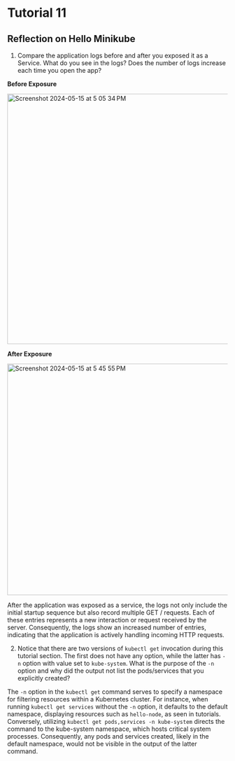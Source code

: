 # Tutorial 11

## Reflection on Hello Minikube

1. Compare the application logs before and after you exposed it as a Service. What do you see in the logs? Does the number of logs increase each time you open the app?
   
**Before Exposure**

<img width="572" alt="Screenshot 2024-05-15 at 5 05 34 PM" src="https://github.com/raisaafadilla/advprog-tutorial11/assets/134634814/a7dd7f40-93b0-4a9c-8c77-f77dcc02e2fa">

**After Exposure**

<img width="529" alt="Screenshot 2024-05-15 at 5 45 55 PM" src="https://github.com/raisaafadilla/advprog-tutorial11/assets/134634814/c212fc76-e002-46fe-80de-ef6e1a4504e3">

After the application was exposed as a service, the logs not only include the initial startup sequence but also record multiple GET / requests. Each of these entries represents a new interaction or request received by the server. Consequently, the logs show an increased number of entries, indicating that the application is actively handling incoming HTTP requests.

2. Notice that there are two versions of `kubectl get` invocation during this tutorial section. The first does not have any option, while the latter has `-n` option with value set to `kube-system`. What is the purpose of the `-n` option and why did the output not list the pods/services that you explicitly created?

The `-n` option in the `kubectl get` command serves to specify a namespace for filtering resources within a Kubernetes cluster. For instance, when running `kubectl get services` without the `-n` option, it defaults to the default namespace, displaying resources such as `hello-node`, as seen in tutorials. Conversely, utilizing `kubectl get pods,services -n kube-system` directs the command to the kube-system namespace, which hosts critical system processes. Consequently, any pods and services created, likely in the default namespace, would not be visible in the output of the latter command.

